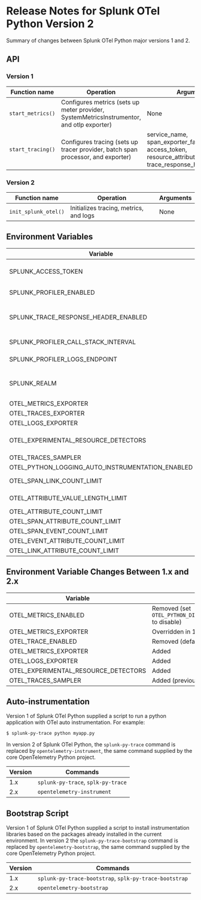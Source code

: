 # Release Notes for Splunk OTel Python Version 2

Summary of changes between Splunk OTel Python major versions 1 and 2.

## API

### Version 1

| Function name     | Operation                                                                                 | Arguments                                                                                               |
|-------------------|-------------------------------------------------------------------------------------------|---------------------------------------------------------------------------------------------------------|
| `start_metrics()` | Configures metrics (sets up meter provider, SystemMetricsInstrumentor, and otlp exporter) | None                                                                                                    |
| `start_tracing()` | Configures tracing (sets up tracer provider, batch span processor, and exporter)          | service_name, span_exporter_factories, access_token, resource_attributes, trace_response_header_enabled |

### Version 2

| Function name        | Operation                              | Arguments |
|----------------------|----------------------------------------|-----------|
| `init_splunk_otel()` | Initializes tracing, metrics, and logs | None      |

## Environment Variables

| Variable                                         | Default   | Description                                                                                                        |
|--------------------------------------------------|-----------|--------------------------------------------------------------------------------------------------------------------|
| SPLUNK_ACCESS_TOKEN                              |           | Adds token to requests to enable direct ingest (for skipping the collector)                                        |
| SPLUNK_PROFILER_ENABLED                          | false     | Causes the Splunk profiler to start polling at startup                                                             |
| SPLUNK_TRACE_RESPONSE_HEADER_ENABLED             | true      | Configures a ServerTimingReponsePropagator if true (injects tracecontext headers into HTTP responses) |
| SPLUNK_PROFILER_CALL_STACK_INTERVAL              | 1000      | Profiling poll interval, in milliseconds                                                                            |
| SPLUNK_PROFILER_LOGS_ENDPOINT                    |           | OTel logging endpoint, only if profiling is enabled                                                                |
| SPLUNK_REALM                                     |           | Sets the metrics and traces endpoints by realm (e.g. us1) and sets the protocol to `http/protobuf`                 |
| OTEL_METRICS_EXPORTER                            | otlp      | Sets the metrics exporter                                                                                          |
| OTEL_TRACES_EXPORTER                             | otlp      | Sets the traces exporter                                                                                           |
| OTEL_LOGS_EXPORTER                               | otlp      | Sets the logs exporter                                                                                             |
| OTEL_EXPERIMENTAL_RESOURCE_DETECTORS             | host      | Causes a host resource detector to be configured to set telemetry attributes                                       |
| OTEL_TRACES_SAMPLER                              | always_on | Causes all traces to be exported                                                                                   |
| OTEL_PYTHON_LOGGING_AUTO_INSTRUMENTATION_ENABLED | true      | Causes logs to be exported                                                                                         |
| OTEL_SPAN_LINK_COUNT_LIMIT                       | 1000      | Sets the maximum allowed span link count                                                                           |
| OTEL_ATTRIBUTE_VALUE_LENGTH_LIMIT                | 12000     | Sets the maximum allowed attribute value size                                                                      |
| OTEL_ATTRIBUTE_COUNT_LIMIT                       | _empty_   |                                                                                                                    |
| OTEL_SPAN_ATTRIBUTE_COUNT_LIMIT                  | _empty_   |                                                                                                                    |
| OTEL_SPAN_EVENT_COUNT_LIMIT                      | _empty_   |                                                                                                                    |
| OTEL_EVENT_ATTRIBUTE_COUNT_LIMIT                 | _empty_   |                                                                                                                    |
| OTEL_LINK_ATTRIBUTE_COUNT_LIMIT                  | _empty_   |                                                                                                                    |

## Environment Variable Changes Between 1.x and 2.x

| Variable                             | Changes in 2.x                                                                  |
|--------------------------------------|---------------------------------------------------------------------------------|
| OTEL_METRICS_ENABLED                 | Removed (set `OTEL_PYTHON_DISABLED_INSTRUMENTATIONS=system_metrics` to disable) |
| OTEL_METRICS_EXPORTER                | Overridden in 1.x, configurable in 2.x                                          |
| OTEL_TRACE_ENABLED                   | Removed (defaulted to `true`)                                                   |
| OTEL_METRICS_EXPORTER                | Added                                                                           |
| OTEL_LOGS_EXPORTER                   | Added                                                                           |
| OTEL_EXPERIMENTAL_RESOURCE_DETECTORS | Added                                                                           |
| OTEL_TRACES_SAMPLER                  | Added (previously defaulted to `parentbased_always_on`)                         |

## Auto-instrumentation

Version 1 of Splunk OTel Python supplied a script to run a python application with OTel auto instrumentation. For
example:

`$ splunk-py-trace python myapp.py`

In version 2 of Splunk OTel Python, the `splunk-py-trace` command is replaced by `opentelemetry-instrument`, the same
command supplied by the core OpenTelemetry Python project.

| Version | Commands                           |
|---------|------------------------------------|
| 1.x     | `splunk-py-trace`, `splk-py-trace` |
| 2.x     | `opentelemetry-instrument`         |

## Bootstrap Script

Version 1 of Splunk OTel Python supplied a script to install instrumentation libraries based on the packages
already installed in the current environment. In version 2 the `splunk-py-trace-bootstrap` command is replaced by
`opentelemetry-bootstrap`, the same command supplied by the core OpenTelemetry Python project.

| Version | Commands                                               |
|---------|--------------------------------------------------------|
| 1.x     | `splunk-py-trace-bootstrap`, `splk-py-trace-bootstrap` |
| 2.x     | `opentelemetry-bootstrap`                              |

